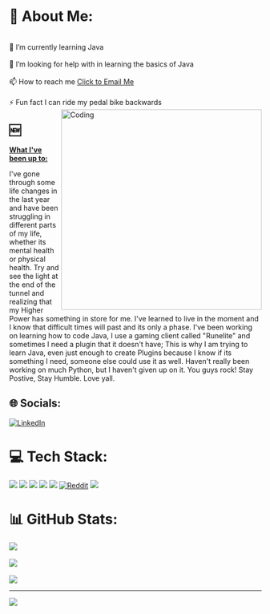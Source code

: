 # 💫 About Me:
<br>    🌱 I’m currently learning Java<br><br>    🤝 I’m looking for help with in learning the basics of Java<br><br>    📫 How to reach me [Click to Email Me](mailto:Jeremesorteberg059@gmail.com)<br><br>    ⚡ Fun fact I can ride my pedal bike backwards<br>
<img align ="right" alt="Coding" width="400" src="https://i.pinimg.com/originals/e4/26/70/e426702edf874b181aced1e2fa5c6cde.gif">

## 🆕 
<span style="font-size: 14px; font-weight: bold; text-decoration: underline;">What I've been up to:</span>

I've gone through some life changes in the last year and have been struggling in different parts of my life, whether its mental health or physical health. Try and see the light at the end of the tunnel and realizing that my Higher Power has something in store for me. I've learned to live in the moment and I know that difficult times will past and its only a phase. I've been working on learning how to code Java, I use a gaming client called "Runelite" and sometimes I need a plugin that it doesn't have; This is why I am trying to learn Java, even just enough to create Plugins because I know if its something I need, someone else could use it as well. Haven't really been working on much Python, but I haven't given up on it. You guys rock! Stay Postive, Stay Humble. Love yall.

## 🌐 Socials:       
[![LinkedIn](https://img.shields.io/badge/LinkedIn-0077B5?style=for-the-badge&logo=linkedin&logoColor=white)](https://linkedin.com/in/jereme-sorteberg)  <!-- LinkedIn, Facebook, Git, Etc -->

# 💻 Tech Stack:
![](https://img.shields.io/badge/JavaScript-323330?style=for-the-badge&logo=javascript&logoColor=F7DF1E)       <!-- Javascript -->
![](https://img.shields.io/badge/HTML5-E34F26?style=for-the-badge&logo=html5&logoColor=white)       <!-- HTML5 -->
![](https://img.shields.io/badge/Kotlin-B125EA?style=for-the-badge&logo=kotlin&logoColor=white)    <!--Kotlin - Adroid language -->
![](https://img.shields.io/badge/Microsoft_Excel-217346?style=for-the-badge&logo=microsoft-excel&logoColor=white) 
![](https://img.shields.io/badge/Windows-0078D6?style=for-the-badge&logo=windows&logoColor=white)
[![Reddit](https://img.shields.io/badge/Reddit-FF4500?style=for-the-badge&logo=reddit&logoColor=white)](https://www.reddit.com)
![](https://img.shields.io/badge/Android_Studio-3DDC84?style=for-the-badge&logo=android-studio&logoColor=white)



# 📊 GitHub Stats:
![](https://github-readme-stats.vercel.app/api?username=NativeJim&theme=dark&hide_border=false&include_all_commits=false&count_private=false)<br/>         
![](https://github-readme-streak-stats.herokuapp.com/?user=NativeJim&theme=dark&hide_border=false)<br/>            
![](https://github-readme-stats.vercel.app/api/top-langs/?username=NativeJim&theme=dark&hide_border=false&include_all_commits=false&count_private=false&layout=compact)        




 <!-- ✍️ Random Dev Quote
![](https://quotes-github-readme.vercel.app/api?type=horizontal&theme=tokyonight)        
### 😂 Random Dev Meme
<img src='https://randommeme-five.vercel.app/' style="height: 400px;"/>     THIS IS ONLY TEMPORARY AS SUCH I DONT HAVE MEMES OR QUOTES TO SHARE    Same as Quotes -->

---
[![](https://visitcount.itsvg.in/api?id=NativeJim&icon=5&color=4)](https://visitcount.itsvg.in)

<!-- Proudly created with GPRM ( https://gprm.itsvg.in ) -->



